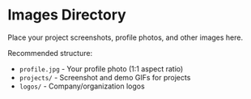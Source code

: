# Images Directory

Place your project screenshots, profile photos, and other images here.

Recommended structure:
- `profile.jpg` - Your profile photo (1:1 aspect ratio)
- `projects/` - Screenshot and demo GIFs for projects
- `logos/` - Company/organization logos
